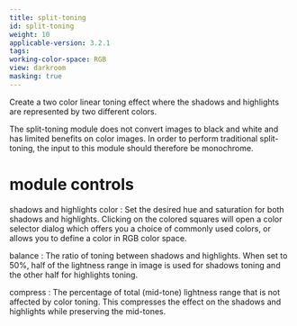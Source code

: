 ```yaml
---
title: split-toning
id: split-toning
weight: 10
applicable-version: 3.2.1
tags: 
working-color-space: RGB 
view: darkroom
masking: true
---
```


Create a two color linear toning effect where the shadows and highlights are represented by two different colors.

The split-toning module does not convert images to black and white and has limited benefits on color images. In order to perform traditional split-toning, the input to this module should therefore be monochrome.

# module controls

shadows and highlights color
: Set the desired hue and saturation for both shadows and highlights. Clicking on the colored squares will open a color selector dialog which offers you a choice of commonly used colors, or allows you to define a color in RGB color space.

balance
: The ratio of toning between shadows and highlights. When set to 50%, half of the lightness range in image is used for shadows toning and the other half for highlights toning.

compress
: The percentage of total (mid-tone) lightness range that is not affected by color toning. This compresses the effect on the shadows and highlights while preserving the mid-tones.
